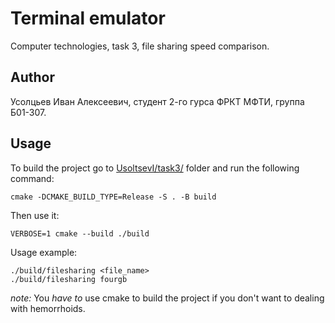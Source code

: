 # Terminal emulator
Computer technologies, task 3, file sharing speed comparison.

## Author
Усолцьев Иван Алексеевич, студент 2-го гурса ФРКТ МФТИ, группа Б01-307.

## Usage
To build the project go to [UsoltsevI/task3/](UsoltsevI/task3/) folder and run the following command:
```
cmake -DCMAKE_BUILD_TYPE=Release -S . -B build
```

Then use it:
```
VERBOSE=1 cmake --build ./build
```

Usage example:
```
./build/filesharing <file_name>
./build/filesharing fourgb
```

*note:* You _have to_ use cmake to build the project if you don't want to dealing with hemorrhoids.
